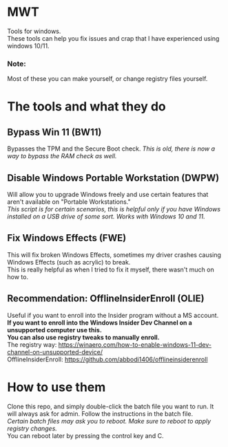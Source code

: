 # MWT
Tools for windows. <br/>These tools can help you fix issues and crap that I have experienced using windows 10/11. <br/>


### Note:
Most of these you can make yourself, or change registry files yourself.

# The tools and what they do

## Bypass Win 11 (BW11)
Bypasses the TPM and the Secure Boot check. *This is old, there is now a way to bypass the RAM check as well.*

## Disable Windows Portable Workstation (DWPW)
Will allow you to upgrade Windows freely and use certain features that aren't available on "Portable Workstations." <br/> *This script is for certain scenarios, this is helpful only if you have Windows installed on a USB drive of some sort. Works with Windows 10 and 11.*

## Fix Windows Effects (FWE)
This will fix broken Windows Effects, sometimes my driver crashes causing Windows Effects (such as acrylic) to break. <br/>
This is really helpful as when I tried to fix it myself, there wasn't much on how to.

## Recommendation: OfflineInsiderEnroll (OLIE)
Useful if you want to enroll into the Insider program without a MS account. <br/>
**If you want to enroll into the Windows Insider Dev Channel on a unsupported computer use this.** <br/>
**You can also use registry tweaks to manually enroll.** <br/>
The registry way: https://winaero.com/how-to-enable-windows-11-dev-channel-on-unsupported-device/ <br/>
OfflineInsiderEnroll: https://github.com/abbodi1406/offlineinsiderenroll

# How to use them
Clone this repo, and simply double-click the batch file you want to run. It will always ask for admin. Follow the instructions in the batch file. <br/>
*Certain batch files may ask you to reboot. Make sure to reboot to apply registry changes.* <br/>
You can reboot later by pressing the control key and C.
